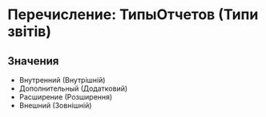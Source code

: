 ﻿# Перечисление: ТипыОтчетов (Типи звітів)

## Значения

- Внутренний (Внутрішній)
- Дополнительный (Додатковий)
- Расширение (Розширення)
- Внешний (Зовнішній)

